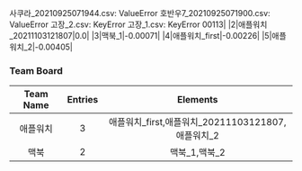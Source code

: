 사쿠라_20210925071944.csv: ValueError
호반우7_20210925071900.csv: ValueError
고장_2.csv: KeyError
고장_1.csv: KeyError
00113|
|2|애플워치_20211103121807|0.0|
|3|맥북_1|-0.00071|
|4|애플워치_first|-0.00226|
|5|애플워치_2|-0.00405|

### Team Board

|Team Name|Entries|Elements|
|:---:|:---:|:---:|
|애플워치|3|애플워치_first,애플워치_20211103121807,애플워치_2|
|맥북|2|맥북_1,맥북_2|

